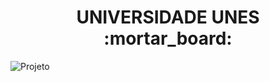 <div align="center"> 
 <h1> UNIVERSIDADE UNES :mortar_board: </h1>
</div>

![Projeto](https://user-images.githubusercontent.com/93800428/209857965-8522f7b2-afb6-469a-85d9-6080bfb69d04.png)
